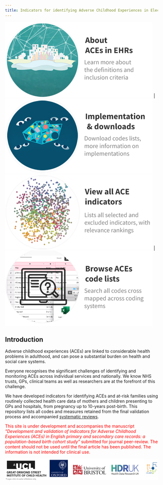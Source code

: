 ```yaml
---
title: Indicators for identifying Adverse Childhood Experiences in Electronic Health Records (EHRs)
---
```

[![](https://raw.githubusercontent.com/shabeer-syed/ACEs/main/Introduction%20aces%20net.png)](https://shabeer-syed.github.io/ACEs/about) | [![](https://raw.githubusercontent.com/shabeer-syed/ACEs/main/implement%20indicators.png)](https://shabeer-syed.github.io/ACEs/implement)
[![](https://raw.githubusercontent.com/shabeer-syed/ACEs/main/home%20view%20indicators.png)](https://shabeer-syed.github.io/ACEs/Indicators) | [![](https://raw.githubusercontent.com/shabeer-syed/ACEs/main/code%20lists.png)](https://shabeer-syed.github.io/ACEs/codelist)

## Introduction
Adverse childhood experiences (ACEs) are linked to considerable health problems in adulthood, and can pose a substantial burden on health and social care systems.

Everyone recognises the  significant challenges of identifying and monitoring ACEs across individual services and nationally.
We know NHS trusts, GPs, clinical teams as well as researchers are at the forefront of this challenge.

We have developed indicators for identifying ACEs and at-risk families using routinely collected health care data of mothers and children presenting to GPs and hospitals, from pregnancy up to 10-years post-birth. This repository lists all codes and measures retained from the final validation process and accompanied [systematic reviews](https://adc.bmj.com/content/archdischild/106/1/44.full.pdf).

<span style="color:red">This site is under development and accompanies the manuscript *"Development and validation of indicators for Adverse Childhood Experiences (ACEs) in English primary and secondary care records: a population-based birth cohort study"* submitted for journal peer-review. The content should not be used until the final article has been published. The information is not intended for clinical use.</span>

[![](https://raw.githubusercontent.com/shabeer-syed/ACEs/main/Logo%20intro%20disclaimer.png)](https://www.ucl.ac.uk/children-policy-research/research)
